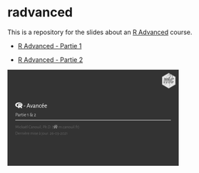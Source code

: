 
# radvanced

This is a repository for the slides about an [R
Advanced](https://m.canouil.fr/radvanced/) course.

-   [R Advanced - Partie 1](https://m.canouil.fr/radvanced/#2)

-   [R Advanced - Partie 2](https://m.canouil.fr/radvanced/#48)

<a href="thumbs/title_slide.png"><img alt="Title Slide" src="thumbs/title_slide_thumb.png" width="384" height="216"></a>
